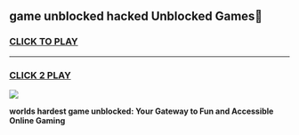 
## game unblocked hacked Unblocked Games👋
<h3>
<a href="https://premium.freeplayer.one?title=game_unblocked_hacked&ref=16F">CLICK TO PLAY</a></h3>
<hr>

<h3>
<a href="https://premium.freeplayer.one?title=game_unblocked_hacked&ref=16F">CLICK 2 PLAY</a>
  
</h3>

<a href="https://premium.freeplayer.one?title=game_unblocked_hacked&ref=16F/"><img src="https://clearcache.store/games.png"></a>


**worlds hardest game unblocked: Your Gateway to Fun and Accessible Online Gaming**
